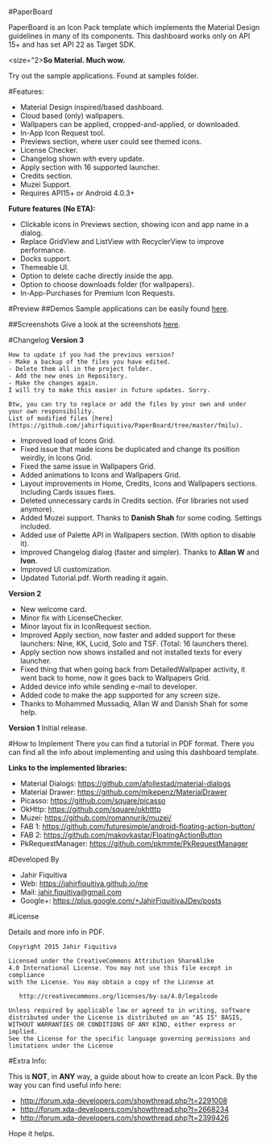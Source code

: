 #PaperBoard

PaperBoard is an Icon Pack template which implements the Material Design guidelines in many of its components.
This dashboard works only on API 15+ and has set API 22 as Target SDK.

<size="2><b>So Material. Much wow.</b></size>


Try out the sample applications. Found at samples folder.


#Features:
- Material Design inspired/based dashboard.
- Cloud based (only) wallpapers.
- Wallpapers can be applied, cropped-and-applied, or downloaded.
- In-App Icon Request tool.
- Previews section, where user could see themed icons.
- License Checker.
- Changelog shown with every update.
- Apply section with 16 supported launcher.
- Credits section.
- Muzei Support.
- Requires API15+ or Android 4.0.3+

<b>Future features (No ETA):</b>
- Clickable icons in Previews section, showing icon and app name in a dialog.
- Replace GridView and ListView with RecyclerView to improve performance.
- Docks support.
- Themeable UI.
- Option to delete cache directly inside the app.
- Option to choose downloads folder (for wallpapers).
- In-App-Purchases for Premium Icon Requests.



#Preview
##Demos
Sample applications can be easily found [here](https://github.com/jahirfiquitiva/PaperBoard/tree/master/samples).

##Screenshots
Give a look at the screenshots [here](https://github.com/jahirfiquitiva/PaperBoard/tree/master/screenshots).



#Changelog
<b>Version 3</b>

	How to update if you had the previous version?
	- Make a backup of the files you have edited.
	- Delete them all in the project folder.
	- Add the new ones in Repository.
	- Make the changes again.
	I will try to make this easier in future updates. Sorry.
	
	Btw, you can try to replace or add the files by your own and under your own responsibility.
	List of modified files [here](https://github.com/jahirfiquitiva/PaperBoard/tree/master/fmilu).

- Improved load of Icons Grid.
- Fixed issue that made icons be duplicated and change its position weirdly, in Icons Grid.
- Fixed the same issue in Wallpapers Grid.
- Added animations to Icons and Wallpapers Grid.
- Layout improvements in Home, Credits, Icons and Wallpapers sections. Including Cards issues fixes.
- Deleted unnecessary cards in Credits section. (For libraries not used anymore).
- Added Muzei support. Thanks to <b>Danish Shah</b> for some coding. Settings included.
- Added use of Palette API in Wallpapers section. (With option to disable it).
- Improved Changelog dialog (faster and simpler). Thanks to <b>Allan W</b> and <b>Ivon</b>.
- Improved UI customization.
- Updated Tutorial.pdf. Worth reading it again.
	
	
<b>Version 2</b>
- New welcome card.
- Minor fix with LicenseChecker.
- Minor layout fix in IconRequest section.
- Improved Apply section, now faster and added support for these launchers: Nine, KK, Lucid, Solo and TSF. (Total: 16 launchers there).
- Apply section now shows installed and not installed texts for every launcher.
- Fixed thing that when going back from DetailedWallpaper activity, it went back to home, now it goes back to Wallpapers Grid.
- Added device info while sending e-mail to developer.
- Added code to make the app supported for any screen size.
- Thanks to Mohammed Mussadiq, Allan W and Danish Shah for some help.


<b>Version 1</b>
Initial release.


#How to Implement
There you can find a tutorial in PDF format.
There you can find all the info about implementing and using this dashboard template.

      
<b>Links to the implemented libraries:</b>
* Material Dialogs: https://github.com/afollestad/material-dialogs
* Material Drawer: https://github.com/mikepenz/MaterialDrawer
* Picasso: https://github.com/square/picasso
* OkHttp: https://github.com/square/okhtttp
* Muzei: https://github.com/romannurik/muzei/
* FAB 1: https://github.com/futuresimple/android-floating-action-button/
* FAB 2: https://github.com/makovkastar/FloatingActionButton
* PkRequestManager: https://github.com/pkmmte/PkRequestManager
    
    
#Developed By

* Jahir Fiquitiva
* Web: https://jahirfiquitiva.github.io/me 
* Mail: jahir.fiquitiva@gmail.com
* Google+: https://plus.google.com/+JahirFiquitivaJDev/posts
    
    
#License

Details and more info in PDF.

    Copyright 2015 Jahir Fiquitiva

    Licensed under the CreativeCommons Attribution ShareAlike
    4.0 International License. You may not use this file except in compliance 
    with the License. You may obtain a copy of the License at

       http://creativecommons.org/licenses/by-sa/4.0/legalcode

    Unless required by applicable law or agreed to in writing, software
    distributed under the License is distributed on an "AS IS" BASIS,
    WITHOUT WARRANTIES OR CONDITIONS OF ANY KIND, either express or implied.
    See the License for the specific language governing permissions and
    limitations under the License


#Extra Info:

This is <b>NOT</b>, in <b>ANY</b> way, a guide about how to create an Icon Pack.
By the way you can find useful info here:
- http://forum.xda-developers.com/showthread.php?t=2291008
- http://forum.xda-developers.com/showthread.php?t=2668234
- http://forum.xda-developers.com/showthread.php?t=2399426

Hope it helps.
